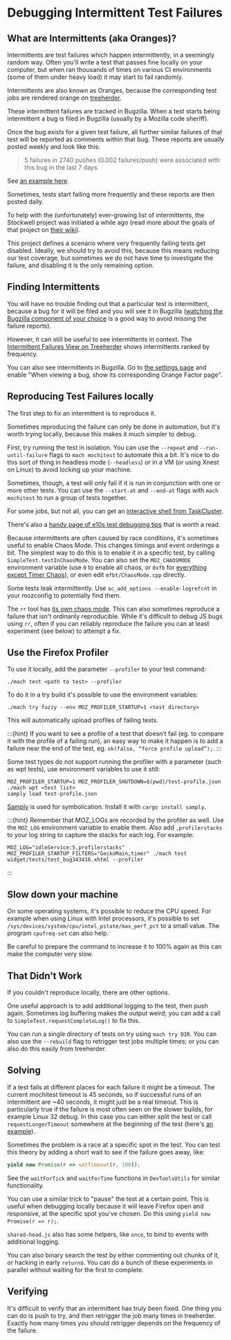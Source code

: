 # Debugging Intermittent Test Failures

## What are Intermittents (aka Oranges)?

Intermittents are test failures which happen intermittently, in a seemingly random way. Often you'll write a test that passes fine locally on your computer, but when ran thousands of times on various CI environments (some of them under heavy load) it may start to fail randomly.

Intermittents are also known as Oranges, because the corresponding test jobs are rendered orange on [treeherder](http://treeherder.mozilla.org/).

These intermittent failures are tracked in Bugzilla. When a test starts being intermittent a bug is filed in Bugzilla (usually by a Mozilla code sheriff).

Once the bug exists for a given test failure, all further similar failures of that test will be reported as comments within that bug.
These reports are usually posted weekly and look like this:

> 5 failures in 2740 pushes (0.002 failures/push) were associated with this bug in the last 7 days.

See [an example here](https://bugzilla.mozilla.org/show_bug.cgi?id=1250523#c4).

Sometimes, tests start failing more frequently and these reports are then posted daily.

To help with the (unfortunately) ever-growing list of intermittents, the Stockwell project was initiated a while ago (read more about the goals of that project on [their wiki](https://wiki.mozilla.org/Auto-tools/Projects/Stockwell)).

This project defines a scenario where very frequently failing tests get disabled.
Ideally, we should try to avoid this, because this means reducing our test coverage, but sometimes we do not have time to investigate the failure, and disabling it is the only remaining option.

## Finding Intermittents

You will have no trouble finding out that a particular test is intermittent, because a bug for it will be filed and you will see it in Bugzilla ([watching the Bugzilla component of your choice](https://bugzilla.mozilla.org/userprefs.cgi?tab=component_watch) is a good way to avoid missing the failure reports).

However, it can still be useful to see intermittents in context. The [Intermittent Failures View on Treeherder](https://treeherder.mozilla.org/intermittent-failures.html) shows intermittents ranked by frequency.

You can also see intermittents in Bugzilla.  Go to [the settings page](https://bugzilla.mozilla.org/userprefs.cgi?tab=settings) and enable "When viewing a bug, show its corresponding Orange Factor page".

## Reproducing Test Failures locally

The first step to fix an intermittent is to reproduce it.

Sometimes reproducing the failure can only be done in automation, but it's worth trying locally, because this makes it much simpler to debug.

First, try running the test in isolation.  You can use the `--repeat` and `--run-until-failure` flags to `mach mochitest` to automate this a bit.  It's nice to do this sort of thing in headless mode (`--headless`) or in a VM (or using Xnest on Linux) to avoid locking up your machine.

Sometimes, though, a test will only fail if it is run in conjunction with one or more other tests.  You can use the `--start-at` and `--end-at` flags with `mach mochitest` to run a group of tests together.

For some jobs, but not all, you can get an [interactive shell from TaskCluster](https://jonasfj.dk/2016/03/one-click-loaners-with-taskcluster/).

There's also a [handy page of e10s test debugging tips](https://wiki.mozilla.org/Electrolysis/e10s_test_tips) that is worth a read.

Because intermittents are often caused by race conditions, it's sometimes useful to enable Chaos Mode.  This changes timings and event orderings a bit. The simplest way to do this is to enable it in a specific test, by
calling `SimpleTest.testInChaosMode`.  You can also set the `MOZ_CHAOSMODE` environment variable (use `0` to enable all chaos, or `0xfb` for [everything except Timer Chaos](https://bugzilla.mozilla.org/show_bug.cgi?id=1390884#c14)), or even edit `mfbt/ChaosMode.cpp` directly.

Some tests leak intermittently. Use `ac_add_options --enable-logrefcnt` in your mozconfig to potentially find them.<!--TODO: how? add more detail about this -->

The `rr` tool has [its own chaos mode](http://robert.ocallahan.org/2016/02/introducing-rr-chaos-mode.html).  This can also sometimes reproduce a failure that isn't ordinarily reproducible.  While it's difficult to debug JS bugs using `rr`, often if you can reliably reproduce the failure you can at least experiment (see below) to attempt a fix.

## Use the Firefox Profiler

To use it locally, add the parameter `--profiler` to your test command:

```
./mach test <path to test> --profiler
```

To do it in a try build it's possible to use the environment variables:
```
./mach try fuzzy --env MOZ_PROFILER_STARTUP=1 <test directory>
```

This will automatically upload profiles of failing tests.

:::{hint}
If you want to see a profile of a test that doesn’t fail (eg. to compare it with
the profile of a failing run), an easy way to make it happen is to add a failure
near the end of the test, eg. `ok(false, “force profile upload”);`.
:::

Some test types do not support running the profiler with a parameter (such as
wpt tests), use environment variables to use it still:

```
MOZ_PROFILER_STARTUP=1 MOZ_PROFILER_SHUTDOWN=$(pwd)/test-profile.json ./mach wpt <test list>
samply load test-profile.json
```
[Samply](https://github.com/mstange/samply/) is used for symbolication. Install it with `cargo install samply`.

:::{hint}
Remember that MOZ\_LOGs are recorded by the profiler as well. Use the
`MOZ_LOG` environment variable to enable them. Also add `,profilerstacks` to your
log string to capture the stacks for each log. For example:

```
MOZ_LOG="idleService:5,profilerstacks" MOZ_PROFILER_STARTUP_FILTERS="GeckoMain,timer" ./mach test widget/tests/test_bug343416.xhtml --profiler
```
:::

## Slow down your machine

On some operating systems, it's possible to reduce the CPU speed. For example
when using Linux with Intel processors, it's possible to set
`/sys/devices/system/cpu/intel_pstate/max_perf_pct` to a small value. The
program `cpufreq-set` can also help.

Be careful to prepare the command to increase it to 100% again as this can make
the computer very slow.

## That Didn't Work

If you couldn't reproduce locally, there are other options.

One useful approach is to add additional logging to the test, then push again.  Sometimes log buffering makes the output weird; you can add a call to `SimpleTest.requestCompleteLog()` to fix this.

You can run a single directory of tests on try using `mach try DIR`.  You can also use the `--rebuild` flag to retrigger test jobs multiple times; or you can also do this easily from treeherder.<!--TODO: how? and why is it easy?-->

## Solving

If a test fails at different places for each failure it might be a timeout.  The current mochitest timeout is 45 seconds, so if successful runs of an intermittent are ~40 seconds, it might just be a
real timeout.  This is particularly true if the failure is most often seen on the slower builds, for example Linux 32 debug.  In this case you can either split the test or call `requestLongerTimeout` somewhere at the beginning of the test (here's [an example](https://searchfox.org/mozilla-central/rev/c56977420df7a1b692ce0f7e499ddb364d9fd7b2/devtools/client/framework/test/browser_toolbox_tool_remote_reopen.js#12)).

Sometimes the problem is a race at a specific spot in the test.  You can test this theory by adding a short wait to see if the failure goes away, like:
```javascript
yield new Promise(r => setTimeout(r, 100));
```

See the `waitForTick` and `waitForTime` functions in `DevToolsUtils` for similar functionality.

You can use a similar trick to "pause" the test at a certain point. This is useful when debugging locally because it will leave Firefox open and responsive, at the specific spot you've chosen.  Do this
using `yield new Promise(r => r);`.

`shared-head.js` also has some helpers, like `once`, to bind to events with additional logging.

You can also binary search the test by either commenting out chunks of it, or hacking in early `return`s.  You can do a bunch of these experiments in parallel without waiting for the first to complete.

## Verifying

It's difficult to verify that an intermittent has truly been fixed.
One thing you can do is push to try, and then retrigger the job many times in treeherder.  Exactly how many times you should retrigger depends on the frequency of the failure.
